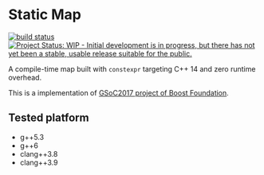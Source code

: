 # Static Map

[![build status](https://gitlab.com/htfy96/gsoc-static-map/badges/master/build.svg)](https://gitlab.com/htfy96/gsoc-static-map/commits/master)
[![Project Status: WIP - Initial development is in progress, but there has not yet been a stable, usable release suitable for the public.](http://www.repostatus.org/badges/latest/wip.svg)](http://www.repostatus.org/#wip)

A compile-time map built with `constexpr` targeting C++ 14 and zero runtime overhead.

This is a implementation of [GSoC2017 project of Boost Foundation](https://svn.boost.org/trac/boost/wiki/SoC2017).

## Tested platform
- g++5.3
- g++6
- clang++3.8
- clang++3.9


